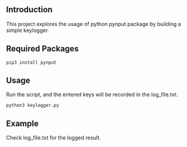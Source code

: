 ## Introduction
This project explores the usage of python pynput package by building a simple keylogger.

## Required Packages
```
pip3 install pynput
```

## Usage
Run the script, and the entered keys will be recorded in the log_file.txt.
```
python3 keylogger.py
```

## Example
Check log_file.txt for the logged result.
